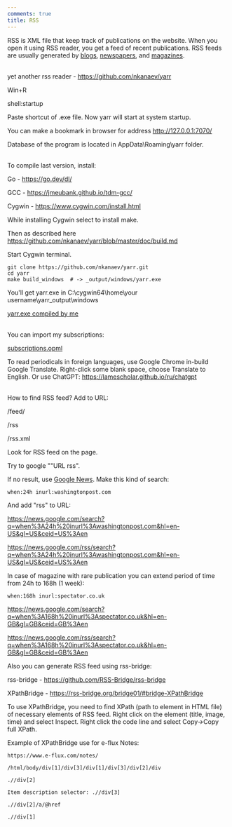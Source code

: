 ```yaml
---
comments: true
title: RSS
---
```


RSS is XML file that keep track of publications on the website. When you open it using RSS reader, you get a feed of recent publications. RSS feeds are usually generated by [blogs](/en/blogs), [newspapers](/en/newspapers), and [magazines](/en/articles).
<br><br>

yet another rss reader - <https://github.com/nkanaev/yarr>

Win+R

shell:startup

Paste shortcut of .exe file. Now yarr will start at system startup.

You can make a bookmark in browser for address <http://127.0.0.1:7070/>

Database of the program is located in AppData\Roaming\yarr folder.
<br><br>

To compile last version, install:

Go - <https://go.dev/dl/>

GCC - <https://jmeubank.github.io/tdm-gcc/>

Cygwin - <https://www.cygwin.com/install.html>

While installing Cygwin select to install make.

Then as described here <https://github.com/nkanaev/yarr/blob/master/doc/build.md>

Start Cygwin terminal.

```
git clone https://github.com/nkanaev/yarr.git
cd yarr
make build_windows  # -> _output/windows/yarr.exe
```

You'll get yarr.exe in C:\cygwin64\home\your username\yarr\_output\windows

[yarr.exe compiled by me](/files/yarr.exe)
<br><br>

You can import my subscriptions:

<a href="/files/subscriptions.opml" download>subscriptions.opml</a>

To read periodicals in foreign languages, use Google Chrome in-build Google Translate. Right-click some blank space, choose Translate to English. Or use ChatGPT:
<https://lamescholar.github.io/ru/chatgpt>
<br><br>

How to find RSS feed? Add to URL:

/feed/

/rss

/rss.xml

Look for RSS feed on the page.

Try to google ""URL rss".

If no result, use [Google News](https://news.google.com/home?hl=en-US&gl=US&ceid=US:en). Make this kind of search:

```
when:24h inurl:washingtonpost.com
```

And add "rss" to URL:

<https://news.google.com/search?q=when%3A24h%20inurl%3Awashingtonpost.com&hl=en-US&gl=US&ceid=US%3Aen>

<https://news.google.com/rss/search?q=when%3A24h%20inurl%3Awashingtonpost.com&hl=en-US&gl=US&ceid=US%3Aen>

In case of magazine with rare publication you can extend period of time from 24h to 168h (1 week):

```
when:168h inurl:spectator.co.uk
```

<https://news.google.com/search?q=when%3A168h%20inurl%3Aspectator.co.uk&hl=en-GB&gl=GB&ceid=GB%3Aen>

<https://news.google.com/rss/search?q=when%3A168h%20inurl%3Aspectator.co.uk&hl=en-GB&gl=GB&ceid=GB%3Aen>

Also you can generate RSS feed using rss-bridge:

rss-bridge - <https://github.com/RSS-Bridge/rss-bridge>

XPathBridge - <https://rss-bridge.org/bridge01/#bridge-XPathBridge>

To use XPathBridge, you need to find XPath (path to element in HTML file) of necessary elements of RSS feed. Right click on the element (title, image, time) and select Inspect. Right click the code line and select Copy->Copy full XPath.

Example of XPathBridge use for e-flux Notes:

```
https://www.e-flux.com/notes/

/html/body/div[1]/div[3]/div[1]/div[3]/div[2]/div

.//div[2]

Item description selector: .//div[3]

.//div[2]/a/@href

.//div[1]
```